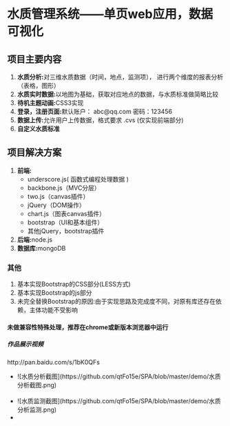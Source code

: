 
<body>
<h1>水质管理系统——单页web应用，数据可视化</h1>
<section>
    <h2>项目主要内容</h2>
    <ol>
        <li><strong>水质分析:</strong>对三维水质数据（时间，地点，监测项）， 进行两个维度的报表分析（表格，图形）</li>
        <li><strong>水质实时数据:</strong>以地图为基础，获取对应地点的数据，与水质标准做简略比较</li>
        <li><strong>待机主题动画:</strong>CSS3实现</li>
        <li><strong>登录，注册页面:</strong>默认账户： abc@qq.com  密码：123456</li>
        <li><strong>数据上传:</strong>允许用户上传数据，格式要求 .cvs (仅实现前端部分)</li>
        <li><strong>自定义水质标准</strong></li>
    </ol>
</section>
<setion>
    <h2>项目解决方案</h2>
    <ol>
        <li>
            <strong>前端:</strong>
            <ul>
                <li>underscore.js( 函数式编程处理数据 )</li>
                <li>backbone.js（MVC分层）</li>
                <li>two.js（canvas插件）</li>
                <li>jQuery（DOM操作）</li>
                <li>chart.js（图表canvas插件）</li>
                <li>bootstrap（UI和基本组件）</li>
                <li>其他jQuery，bootstrap插件</li>
            </ul>
        </li>
        <li><strong>后端:</strong>node.js</li>
        <li><strong>数据库:</strong>mongoDB</li>
    </ol>
</setion>
<section>
    <h3>其他</h3>
    <ol>
        <li>基本实现Bootstrap的CSS部分(LESS方式)</li>
        <li>基本实现Bootstrap的js部分</li>
        <li>未完全替换Bootstrap的原因:由于实现思路及完成度不同，对原有库还存在依赖，主体功能不受影响</li>
    </ol>
</section>
<section>
    <h4>未做兼容性特殊处理，推荐在chrome或新版本浏览器中运行</h4>
</section>
<section>
     <h5>作品展示视频</h5><a> http://pan.baidu.com/s/1bK0QFs </a>
     <ul>
     <li>![水质分析截图](https://github.com/qtFo15e/SPA/blob/master/demo/水质分析截图.png)</li>
     <li>![水质监测截图](https://github.com/qtFo15e/SPA/blob/master/demo/水质分析监测.png)</li>
     <li></li>
     </ul>
</section>
</body>
</html>
